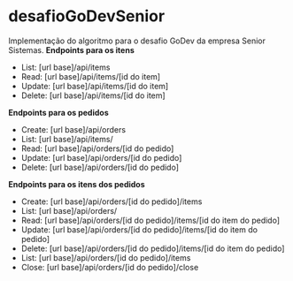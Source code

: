 # desafioGoDevSenior
Implementação do algoritmo para o desafio GoDev da empresa Senior Sistemas.
**Endpoints para os itens**
- List: [url base]/api/items
- Read: [url base]/api/items/[id do item]
- Update: [url base]/api/items/[id do item]
- Delete: [url base]/api/items/[id do item]

**Endpoints para os pedidos**
- Create: [url base]/api/orders
- List: [url base]/api/items/
- Read: [url base]/api/orders/[id do pedido]
- Update: [url base]/api/orders/[id do pedido]
- Delete: [url base]/api/orders/[id do pedido]

**Endpoints para os itens dos pedidos**
- Create: [url base]/api/orders/[id do pedido]/items
- List: [url base]/api/orders/
- Read: [url base]/api/orders/[id do pedido]/items/[id do item do pedido]
- Update: [url base]/api/orders/[id do pedido]/items/[id do item do pedido]
- Delete: [url base]/api/orders/[id do pedido]/items/[id do item do pedido]
- List: [url base]/api/orders/[id do pedido]/items
- Close: [url base]/api/orders/[id do pedido]/close
